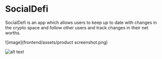 # SocialDefi
SocialDefi is an app which allows users to keep up to date with changes in the crypto space and follow other users and track changes in their net worths.

![image](frontend/assets/product screenshot.png) 

![alt text](/frontend/assets/product "Title")
